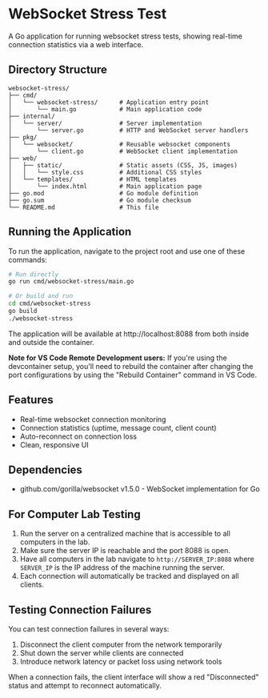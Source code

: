 # WebSocket Stress Test

A Go application for running websocket stress tests, showing real-time connection statistics via a web interface.

## Directory Structure

```
websocket-stress/
├── cmd/
│   └── websocket-stress/      # Application entry point
│       └── main.go            # Main application code
├── internal/
│   └── server/                # Server implementation
│       └── server.go          # HTTP and WebSocket server handlers
├── pkg/
│   └── websocket/             # Reusable websocket components
│       └── client.go          # WebSocket client implementation
├── web/
│   ├── static/                # Static assets (CSS, JS, images)
│   │   └── style.css          # Additional CSS styles
│   └── templates/             # HTML templates
│       └── index.html         # Main application page
├── go.mod                     # Go module definition
├── go.sum                     # Go module checksum
└── README.md                  # This file
```

## Running the Application

To run the application, navigate to the project root and use one of these commands:

```bash
# Run directly
go run cmd/websocket-stress/main.go

# Or build and run
cd cmd/websocket-stress
go build
./websocket-stress
```

The application will be available at http://localhost:8088 from both inside and outside the container.

**Note for VS Code Remote Development users:** If you're using the devcontainer setup, you'll need to rebuild the container after changing the port configurations by using the "Rebuild Container" command in VS Code.

## Features

- Real-time websocket connection monitoring
- Connection statistics (uptime, message count, client count)
- Auto-reconnect on connection loss
- Clean, responsive UI

## Dependencies

- github.com/gorilla/websocket v1.5.0 - WebSocket implementation for Go

## For Computer Lab Testing

1. Run the server on a centralized machine that is accessible to all computers in the lab.
2. Make sure the server IP is reachable and the port 8088 is open.
3. Have all computers in the lab navigate to `http://SERVER_IP:8088` where `SERVER_IP` is the IP address of the machine running the server.
4. Each connection will automatically be tracked and displayed on all clients.

## Testing Connection Failures

You can test connection failures in several ways:

1. Disconnect the client computer from the network temporarily
2. Shut down the server while clients are connected
3. Introduce network latency or packet loss using network tools

When a connection fails, the client interface will show a red "Disconnected" status and attempt to reconnect automatically. 